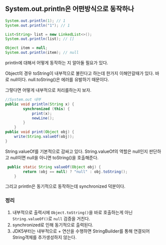 ## System.out.println은 어떤방식으로 동작하나

```java
System.out.println(1); // 1
System.out.println("1"); // 1

List<String> list = new LinkedList<>();
System.out.println(list); // []

Object item = null;
System.out.println(item); // null
```

println에 대해서 어떻게 동작하는 지 알아둘 필요가 있다.

Object의 경우 toString이 내부적으로 불린다고 하는데 한가지 이해안갈때가 있다. 바로 null이다. null.toString()은 에러를 유발하기 때문이다.

그렇다면 어떻게 내부적으로 처리를하는지 보자.

```java
//System.out 내부
public void println(String x) {
        synchronized (this) {
            print(x);
            newLine();
        }
    }
public void print(Object obj) {
    write(String.valueOf(obj));
}
```

String.valueOf를 기본적으로 감싸고 있다. String.valueOf의 역할은 null인지 판단하고 null이면 null을 아니면 toString()을 호출해준다.

```java
 public static String valueOf(Object obj) {
        return (obj == null) ? "null" : obj.toString();
    }
```

그리고 println은 동기적으로 동작하는데 synchronized 덕분이다.

### 정리

1) 내부적으로 출력시에 `Object.toString()`을 바로 호출하는게 아닌 `String.valueOf()`로 `null` 검증을 거친다.
2) synchronized로 인해 동기적으로 출력된다.
3) JDK5부터는 내부적으로 + 연산을 수행하면 StringBuilder를 통해 연결되어 String객체를 추가생성하지 않는다.